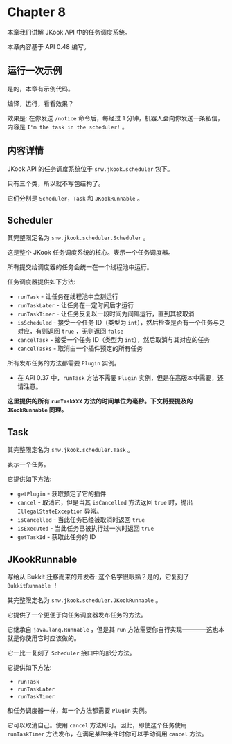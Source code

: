 # Chapter 8

本章我们讲解 JKook API 中的任务调度系统。

本章内容基于 API 0.48 编写。

## 运行一次示例

是的，本章有示例代码。

编译，运行，看看效果？

效果是: 在你发送 `/notice` 命令后，每经过 1 分钟，机器人会向你发送一条私信，内容是 `I'm the task in the scheduler!` 。

## 内容详情

JKook API 的任务调度系统位于 `snw.jkook.scheduler` 包下。

只有三个类，所以就不写包结构了。

它们分别是 `Scheduler`，`Task` 和 `JKookRunnable` 。

## Scheduler

其完整限定名为 `snw.jkook.scheduler.Scheduler` 。

这是整个 JKook 任务调度系统的核心。表示一个任务调度器。

所有提交给调度器的任务会统一在一个线程池中运行。

任务调度器提供如下方法:
* `runTask` - 让任务在线程池中立刻运行
* `runTaskLater` - 让任务在一定时间后才运行
* `runTaskTimer` - 让任务反复以一段时间为间隔运行，直到其被取消
* `isScheduled` - 接受一个任务 ID（类型为 `int`），然后检查是否有一个任务与之对应，有则返回 `true` ，无则返回 `false`
* `cancelTask` - 接受一个任务 ID（类型为 `int`），然后取消与其对应的任务
* `cancelTasks` - 取消由一个插件预定的所有任务

所有发布任务的方法都需要 `Plugin` 实例。
* 在 API 0.37 中，`runTask` 方法不需要 `Plugin` 实例，但是在高版本中需要，还请注意。

**这里提供的所有 `runTaskXXX` 方法的时间单位为毫秒。下文将要提及的 `JKookRunnable` 同理。**

## Task

其完整限定名为 `snw.jkook.scheduler.Task` 。

表示一个任务。

它提供如下方法:
* `getPlugin` - 获取预定了它的插件
* `cancel` - 取消它，但是当其 `isCancelled` 方法返回 `true` 时，抛出 `IllegalStateException` 异常。
* `isCancelled` - 当此任务已经被取消时返回 `true`
* `isExecuted` - 当此任务已被执行过一次时返回 `true`
* `getTaskId` - 获取此任务的 ID

## JKookRunnable

写给从 Bukkit 迁移而来的开发者: 这个名字很眼熟？是的，它复刻了 `BukkitRunnable` ！

其完整限定名为 `snw.jkook.scheduler.JKookRunnable` 。

它提供了一个更便于向任务调度器发布任务的方法。

它继承自 `java.lang.Runnable` ，但是其 `run` 方法需要你自行实现————这也本就是你使用它时应该做的。

它一比一复刻了 `Scheduler` 接口中的部分方法。

它提供如下方法:
* `runTask`
* `runTaskLater`
* `runTaskTimer`

和任务调度器一样，每一个方法都需要 `Plugin` 实例。

它可以取消自己。使用 `cancel` 方法即可。因此，即使这个任务使用 `runTaskTimer` 方法发布，在满足某种条件时你可以手动调用 `cancel` 方法。

